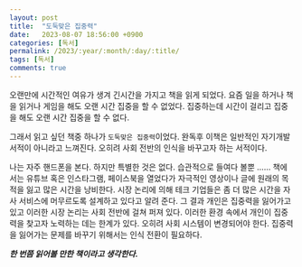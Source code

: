 ```yaml
---
layout: post
title:  "도둑맞은 집중력"
date:   2023-08-07 18:56:00 +0900
categories: [독서]
permalink: /2023/:year/:month/:day/:title/
tags: [독서]
comments: true
---
```


오랜만에 시간적인 여유가 생겨 긴시간을 가지고 책을 읽게 되었다.
요즘 일을 하거나 책을 읽거나 게임을 해도 오랜 시간 집중을 할 수 없었다.
집중하는데 시간이 걸리고 집중을 해도 오랜 시간 집중을 할 수 없다.

그래서 읽고 싶던 책중 하나가 `도둑맞은 집중력`이었다.
완독후 이책은 일반적인 자기개발 서적이 아니라고 느껴진다.
오히려 사회 전반의 인식을 바꾸고자 하는 서적이다.

나는 자주 핸드폰을 본다.  하지만 특별한 것은 없다. 습관적으로 들여다 볼뿐 ……
책에서는 유튜브 혹은 인스타그램, 페이스북을 열었다가 자극적인 영상이나 글에 원래의 목적을 잃고 많은 시간을 낭비한다.
시장 논리에 의해 테크 기업들은 좀 더 많은 시간을 자사 서비스에 머무르도록 설계하고 있다고 알려 준다.
그 결과 개인은 집중력을 잃어가고 있고 이러한 시장 논리는 사회 전반에 걸쳐 퍼져 있다.
이러한 환경 속에서 개인이 집중력을 찾고자 노력하는 데는 한계가 있다. 오히려 사회 시스템이 변경되어야 한다.
집중력을 잃어가는 문제를 바꾸기 위해서는 인식 전환이 필요하다.

***한 번쯤 읽어볼 만한 책이라고 생각한다.***